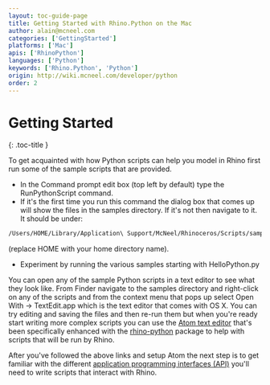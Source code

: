 ```yaml
---
layout: toc-guide-page
title: Getting Started with Rhino.Python on the Mac
author: alain@mcneel.com
categories: ['GettingStarted']
platforms: ['Mac']
apis: ['RhinoPython']
languages: ['Python']
keywords: ['Rhino.Python', 'Python']
origin: http://wiki.mcneel.com/developer/python
order: 2
---
```


# Getting Started
{: .toc-title }

To get acquainted with how Python scripts can help you model in Rhino first run some of the sample scripts that are provided.

  - In the Command prompt edit box (top left by default) type the RunPythonScript command.
  - If it's the first time you run this command the dialog box that comes up will show the files in the samples directory.  If it's not then navigate to it.  It should be under:
  ```bash
  /Users/HOME/Library/Application\ Support/McNeel/Rhinoceros/Scripts/samples
  ```
  (replace HOME with your home directory name).
  - Experiment by running the various samples starting with HelloPython.py

You can open any of the sample Python scripts in a text editor to see what they look like.  From Finder navigate to the samples directory and right-click on any of the scripts and from the context menu that pops up select Open With -> TextEdit.app which is the text editor that comes with OS X.  You can try editing and saving the files and then re-run them but when you're ready start writing more complex scripts you can use the [Atom text editor](https://atom.io/) that's been specifically enhanced with the [rhino-python](https://atom.io/packages/rhino-python) package to help with scripts that will be run by Rhino.

After you've followed the above links and setup Atom the next step is to get familiar with the different [application programming interfaces (API)](../apis_for_python/) you'll need to write scripts that interact with Rhino.

